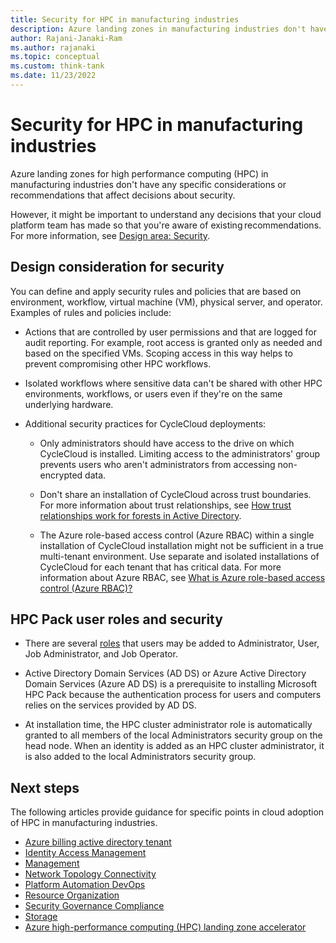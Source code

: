 ```yaml
---
title: Security for HPC in manufacturing industries
description: Azure landing zones in manufacturing industries don't have any specific considerations or recommendations that affect decisions about security.
author: Rajani-Janaki-Ram
ms.author: rajanaki
ms.topic: conceptual
ms.custom: think-tank
ms.date: 11/23/2022
---
```


# Security for HPC in manufacturing industries

Azure landing zones for high performance computing (HPC) in manufacturing industries don't have any specific considerations or recommendations that affect decisions about security.

However, it might be important to understand any decisions that your cloud platform team has made so that you're aware of existing recommendations. For more information, see [Design area: Security](../../../ready/landing-zone/design-area/security.md).

## Design consideration for security

You can define and apply security rules and policies that are based on environment, workflow, virtual machine (VM), physical server, and operator. Examples of rules and policies include:

  - Actions that are controlled by user permissions and that are logged for audit reporting. For example, root access is granted only as needed and based on the specified VMs. Scoping access in this way helps to prevent compromising other HPC workflows.

  - Isolated workflows where sensitive data can't be shared with other HPC environments, workflows, or users even if they're on the same underlying hardware.
 
  - Additional security practices for CycleCloud deployments:

    - Only administrators should have access to the drive on which CycleCloud is installed. Limiting access to the administrators' group prevents users who aren't administrators from accessing non-encrypted data.

    - Don't share an installation of CycleCloud across trust boundaries. For more information about trust relationships, see [How trust relationships work for forests in Active Directory](/azure/active-directory-domain-services/concepts-forest-trust).

    - The Azure role-based access control (Azure RBAC) within a single installation of CycleCloud installation might not be sufficient in a true multi-tenant environment. Use separate and isolated installations of CycleCloud for each tenant that has critical data. For more information about Azure RBAC, see [What is Azure role-based access control (Azure RBAC)?](/azure/role-based-access-control/overview)
   
## HPC Pack user roles and security

  - There are several [roles](/powershell/high-performance-computing/understanding-user-roles) that users may be added to Administrator, User, Job Administrator, and Job Operator.

    
  - Active Directory Domain Services (AD DS) or Azure Active Directory Domain Services (Azure AD DS) is a prerequisite to installing Microsoft HPC Pack because the authentication process for users and computers relies on the services provided by AD DS.
    
  - At installation time, the HPC cluster administrator role is automatically granted to all members of the local Administrators security group on the head node. When an identity is added as an HPC cluster administrator, it is also added to the local Administrators security group.



## Next steps

The following articles provide guidance for specific points in cloud adoption of HPC in manufacturing industries.

- [Azure billing active directory tenant](./azure-billing-active-directory-tenant.md)
- [Identity Access Management](./identity-access-management.md)
- [Management](./management.md)
- [Network Topology Connectivity](./network-topology-connectivity.md)
- [Platform Automation DevOps](./platform-automation-devops.md)
- [Resource Organization](./resource-organization.md)
- [Security Governance Compliance](./security-governance-compliance.md)
- [Storage](./storage.md)
- [Azure high-performance computing (HPC) landing zone accelerator](../azure-hpc-landing-zone-accelerator.md)
